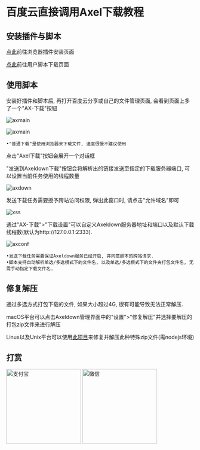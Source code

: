 # 百度云直接调用Axel下载教程  

## 安装插件与脚本  

[点此](http://tampermonkey.net)前往浏览器插件安装页面  

[点此](https://greasyfork.org/zh-CN/scripts/38418-ax-百度云盘)前往用户脚本下载页面  

## 使用脚本  

安装好插件和脚本后, 再打开百度云分享或自己的文件管理页面, 会看到页面上多了一个"AX-下载"按钮  

![axmain](https://github.com/lihaoyun6/axeldown-core/blob/master/screenshot/axdmain.jpg)  

![axmain](https://github.com/lihaoyun6/axeldown-core/blob/master/screenshot/axdmain2.jpg)  

````
•"普通下载"是使用浏览器来下载文件, 速度很慢不建议使用
````

点击"Axel下载"按钮会展开一个对话框  

"发送到Axeldown下载"按钮会将解析出的链接发送至指定的下载服务器端口, 可以设置当前任务使用的线程数量  

![axdown](https://github.com/lihaoyun6/axeldown-core/blob/master/screenshot/axdurl.jpg)  

发送下载任务需要授予跨站访问权限, 弹出此窗口时, 请点击"允许域名"即可  

![xss](https://github.com/lihaoyun6/axeldown-core/blob/master/screenshot/xss.jpg)  

通过"AX-下载">"下载设置"可以自定义Axeldown服务器地址和端口以及默认下载线程数(默认为http://127.0.0.1:2333).  

![axconf](https://github.com/lihaoyun6/axeldown-core/blob/master/screenshot/axdconf.jpg)  

````
•发送下载任务需要保证Axeldown服务已经开启, 并同意脚本的跨站请求.    
•脚本支持自动解析单选/多选模式下的文件名, 以及单选/多选模式下的文件夹打包文件名, 无需手动指定下载文件名.  
````

## 修复解压  

通过多选方式打包下载的文件, 如果大小超过4G, 很有可能导致无法正常解压.  

macOS平台可以点击Axeldown管理界面中的"设置">"修复解压"并选择要解压的打包zip文件来进行解压 

Linux以及Unix平台可以使用[此项目](https://github.com/ccloli/baidupan-zip-extract)来修复并解压此种特殊zip文件(需nodejs环境)  

## 打赏
<div>
<img src="../donate/alipay.png" width = "200" alt="支付宝" align=center />
<img src="../donate/wechatpay.png" width = "200" alt="微信" align=center />
</div>
